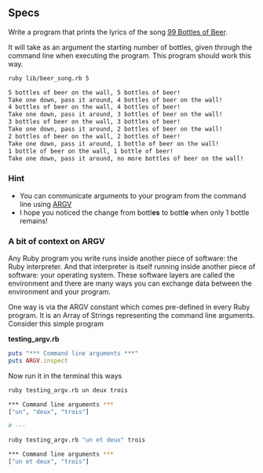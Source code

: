 ## Specs

Write a program that prints the lyrics of the song [99 Bottles of Beer](http://www.99-bottles-of-beer.net/lyrics.html).

It will take as an argument the starting number of bottles, given through the command line when executing the program. This program should work this way.

```bash
ruby lib/beer_song.rb 5

5 bottles of beer on the wall, 5 bottles of beer!
Take one down, pass it around, 4 bottles of beer on the wall!
4 bottles of beer on the wall, 4 bottles of beer!
Take one down, pass it around, 3 bottles of beer on the wall!
3 bottles of beer on the wall, 3 bottles of beer!
Take one down, pass it around, 2 bottles of beer on the wall!
2 bottles of beer on the wall, 2 bottles of beer!
Take one down, pass it around, 1 bottle of beer on the wall!
1 bottle of beer on the wall, 1 bottle of beer!
Take one down, pass it around, no more bottles of beer on the wall!
```

### Hint

* You can communicate arguments to your program from the command line using [ARGV](http://ruby.about.com/od/rubyfeatures/a/argv.htm)
* I hope you noticed the change from bottl<strong>es</strong> to bottl<strong>e</strong> when only 1 bottle remains!

### A bit of context on ARGV

Any Ruby program you write runs inside another piece of software: the Ruby interpreter. And that interpreter is itself running inside another piece of software: your operating system. These software layers are called the environment and there are many ways you can exchange data between the environment and your program.

One way is via the ARGV constant which comes pre-defined in every Ruby program. It is an Array of Strings representing the command line arguments. Consider this simple program

**testing_argv.rb**

```ruby
puts "*** Command line arguments ***"
puts ARGV.inspect
````
Now run it in the terminal this ways

```bash
ruby testing_argv.rb un deux trois

*** Command line arguments ***
["un", "deux", "trois"]

# ---

ruby testing_argv.rb "un et deux" trois

*** Command line arguments ***
["un et deux", "trois"]
```
